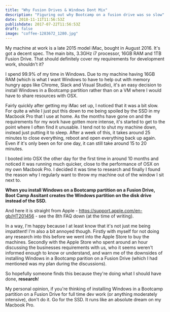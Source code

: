 ```yaml
---
title: "Why Fusion Drives & Windows Dont Mix"
description: "Figuring out why Bootcamp on a fusion drive was so slow"
date: 2018-11-11T11:56:53Z
publishdate: 2017-07-22T11:56:53Z
draft: false
image: "coffee-1283672_1280.jpg"
---
```

My machine at work is a late 2015 model iMac, bought in August 2016. It's got a decent spec. The main bits, 3.3GHz i7 processor, 16GB RAM and 1TB Fusion Drive. That should definitely cover my requirements for development work, shouldn't it?

I spend 99.9% of my time in Windows. Due to my machine having 16GB RAM (which is what I want Windows to have to help out with memory hungry apps like Chrome, Slack and Visual Studio), it's an easy decision to install Windows in a Bootcamp partition rather than on a VM where I would have to share resources with OSX. 

Fairly quickly after getting my iMac set up, I noticed that it was a bit slow. For quite a while I just put this down to me being spoiled by the SSD in my Macbook Pro that I use at home. As the months have gone on and the requirements for my work have gotten more intense, it's started to get to the point where I often find it unusable. I tend not to shut my machine down, instead just putting it to sleep. After a week of this, it takes around 25 minutes to close everything, reboot and open everything back up again. Even if it's only been on for one day, it can still take around 15 to 20 minutes.

I booted into OSX the other day for the first time in around 10 months and noticed it was running much quicker, close to the performance of OSX on my own Macbook Pro. I decided it was time to research and finally I found the reason why I regularly want to throw my machine out of the window I sit next to. 

**When you install Windows on a Bootcamp partition on a Fusion Drive, Boot Camp Assitant creates the Windows partition on the disk drive instead of the SSD.**

And here it is straight from Apple - https://support.apple.com/en-gb/HT201456 - see the 8th FAQ down (at the time of writing).

In a way, I'm happy because I at least know that it's not just me being impatitent! I'm also a bit annoyed though. Firstly with myself for not doing any research into this before we went into the Apple Store to buy the machines. Secondly with the Apple Store who spent around an hour discussing the businesses requirements with us, who it seems weren't informed enough to know or understand, and warn me of the downsides of installing Windows in a Bootcamp parition on a Fusion Drive (which I had mentioned was my plan during the discussions). 

So hopefully someone finds this because they're doing what I should have done, **research**!

My personal opinion, if you're thinking of installing Windows in a Bootcamp partition on a Fusion Drive for full time dev work (or anything moderately intensive), don't do it. Go for the SSD. It runs like an absolute dream on my Macbook Pro. 
